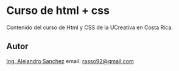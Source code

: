 # Curso de html + css
Contenido del curso de Html y CSS de la UCreativa en Costa Rica.


## Autor
[Ing. Alejandro Sanchez](https://github.com/asanchez19)
email: rasso92@gmail.com
